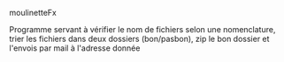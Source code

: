 moulinetteFx

Programme servant à vérifier le nom de fichiers selon une nomenclature, trier les fichiers dans deux dossiers (bon/pasbon), zip le bon dossier et l'envois par mail à l'adresse donnée